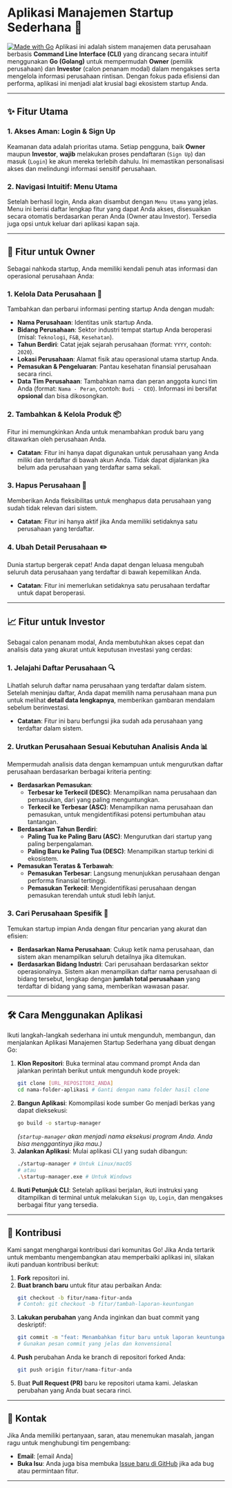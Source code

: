 # Aplikasi Manajemen Startup Sederhana 🚀

[![Made with Go](https://img.shields.io/badge/Made%20with-Go-00ADD8.svg?logo=go&logoColor=white)](https://go.dev/)
Aplikasi ini adalah sistem manajemen data perusahaan berbasis **Command Line Interface (CLI)** yang dirancang secara intuitif menggunakan **Go (Golang)** untuk mempermudah **Owner** (pemilik perusahaan) dan **Investor** (calon penanam modal) dalam mengakses serta mengelola informasi perusahaan rintisan. Dengan fokus pada efisiensi dan performa, aplikasi ini menjadi alat krusial bagi ekosistem startup Anda.

---

## ✨ Fitur Utama

### 1. Akses Aman: Login & Sign Up
Keamanan data adalah prioritas utama. Setiap pengguna, baik **Owner** maupun **Investor**, **wajib** melakukan proses pendaftaran (`Sign Up`) dan masuk (`Login`) ke akun mereka terlebih dahulu. Ini memastikan personalisasi akses dan melindungi informasi sensitif perusahaan.

### 2. Navigasi Intuitif: Menu Utama
Setelah berhasil login, Anda akan disambut dengan `Menu Utama` yang jelas. Menu ini berisi daftar lengkap fitur yang dapat Anda akses, disesuaikan secara otomatis berdasarkan peran Anda (Owner atau Investor). Tersedia juga opsi untuk keluar dari aplikasi kapan saja.

---

## 💼 Fitur untuk Owner

Sebagai nahkoda startup, Anda memiliki kendali penuh atas informasi dan operasional perusahaan Anda:

### 1. Kelola Data Perusahaan 📝
Tambahkan dan perbarui informasi penting startup Anda dengan mudah:
* **Nama Perusahaan**: Identitas unik startup Anda.
* **Bidang Perusahaan**: Sektor industri tempat startup Anda beroperasi (misal: `Teknologi`, `F&B`, `Kesehatan`).
* **Tahun Berdiri**: Catat jejak sejarah perusahaan (format: `YYYY`, contoh: `2020`).
* **Lokasi Perusahaan**: Alamat fisik atau operasional utama startup Anda.
* **Pemasukan & Pengeluaran**: Pantau kesehatan finansial perusahaan secara rinci.
* **Data Tim Perusahaan**: Tambahkan nama dan peran anggota kunci tim Anda (format: `Nama - Peran`, contoh: `Budi - CEO`). Informasi ini bersifat **opsional** dan bisa dikosongkan.

### 2. Tambahkan & Kelola Produk 📦
Fitur ini memungkinkan Anda untuk menambahkan produk baru yang ditawarkan oleh perusahaan Anda.
* **Catatan**: Fitur ini hanya dapat digunakan untuk perusahaan yang Anda miliki dan terdaftar di bawah akun Anda. Tidak dapat dijalankan jika belum ada perusahaan yang terdaftar sama sekali.

### 3. Hapus Perusahaan 👋
Memberikan Anda fleksibilitas untuk menghapus data perusahaan yang sudah tidak relevan dari sistem.
* **Catatan**: Fitur ini hanya aktif jika Anda memiliki setidaknya satu perusahaan yang terdaftar.

### 4. Ubah Detail Perusahaan ✏️
Dunia startup bergerak cepat! Anda dapat dengan leluasa mengubah seluruh data perusahaan yang terdaftar di bawah kepemilikan Anda.
* **Catatan**: Fitur ini memerlukan setidaknya satu perusahaan terdaftar untuk dapat beroperasi.

---

## 📈 Fitur untuk Investor

Sebagai calon penanam modal, Anda membutuhkan akses cepat dan analisis data yang akurat untuk keputusan investasi yang cerdas:

### 1. Jelajahi Daftar Perusahaan 🔍
Lihatlah seluruh daftar nama perusahaan yang terdaftar dalam sistem. Setelah meninjau daftar, Anda dapat memilih nama perusahaan mana pun untuk melihat **detail data lengkapnya**, memberikan gambaran mendalam sebelum berinvestasi.
* **Catatan**: Fitur ini baru berfungsi jika sudah ada perusahaan yang terdaftar dalam sistem.

### 2. Urutkan Perusahaan Sesuai Kebutuhan Analisis Anda 📊
Mempermudah analisis data dengan kemampuan untuk mengurutkan daftar perusahaan berdasarkan berbagai kriteria penting:
* **Berdasarkan Pemasukan**:
    * **Terbesar ke Terkecil (DESC)**: Menampilkan nama perusahaan dan pemasukan, dari yang paling menguntungkan.
    * **Terkecil ke Terbesar (ASC)**: Menampilkan nama perusahaan dan pemasukan, untuk mengidentifikasi potensi pertumbuhan atau tantangan.
* **Berdasarkan Tahun Berdiri**:
    * **Paling Tua ke Paling Baru (ASC)**: Mengurutkan dari startup yang paling berpengalaman.
    * **Paling Baru ke Paling Tua (DESC)**: Menampilkan startup terkini di ekosistem.
* **Pemasukan Teratas & Terbawah**:
    * **Pemasukan Terbesar**: Langsung menunjukkan perusahaan dengan performa finansial tertinggi.
    * **Pemasukan Terkecil**: Mengidentifikasi perusahaan dengan pemasukan terendah untuk studi lebih lanjut.

### 3. Cari Perusahaan Spesifik 🎯
Temukan startup impian Anda dengan fitur pencarian yang akurat dan efisien:
* **Berdasarkan Nama Perusahaan**: Cukup ketik nama perusahaan, dan sistem akan menampilkan seluruh detailnya jika ditemukan.
* **Berdasarkan Bidang Industri**: Cari perusahaan berdasarkan sektor operasionalnya. Sistem akan menampilkan daftar nama perusahaan di bidang tersebut, lengkap dengan **jumlah total perusahaan** yang terdaftar di bidang yang sama, memberikan wawasan pasar.

---

## 🛠️ Cara Menggunakan Aplikasi

Ikuti langkah-langkah sederhana ini untuk mengunduh, membangun, dan menjalankan Aplikasi Manajemen Startup Sederhana yang dibuat dengan Go:

1.  **Klon Repositori**:
    Buka terminal atau command prompt Anda dan jalankan perintah berikut untuk mengunduh kode proyek:
    ```bash
    git clone [URL_REPOSITORI_ANDA]
    cd nama-folder-aplikasi # Ganti dengan nama folder hasil clone
    ```
2.  **Bangun Aplikasi**:
    Komompilasi kode sumber Go menjadi berkas yang dapat dieksekusi:
    ```bash
    go build -o startup-manager
    ```
    *(`startup-manager` akan menjadi nama eksekusi program Anda. Anda bisa menggantinya jika mau.)*
3.  **Jalankan Aplikasi**:
    Mulai aplikasi CLI yang sudah dibangun:
    ```bash
    ./startup-manager # Untuk Linux/macOS
    # atau
    .\startup-manager.exe # Untuk Windows
    ```
4.  **Ikuti Petunjuk CLI**:
    Setelah aplikasi berjalan, ikuti instruksi yang ditampilkan di terminal untuk melakukan `Sign Up`, `Login`, dan mengakses berbagai fitur yang tersedia.

---

## 🤝 Kontribusi

Kami sangat menghargai kontribusi dari komunitas Go! Jika Anda tertarik untuk membantu mengembangkan atau memperbaiki aplikasi ini, silakan ikuti panduan kontribusi berikut:

1.  **Fork** repositori ini.
2.  **Buat branch baru** untuk fitur atau perbaikan Anda:
    ```bash
    git checkout -b fitur/nama-fitur-anda 
    # Contoh: git checkout -b fitur/tambah-laporan-keuntungan
    ```
3.  **Lakukan perubahan** yang Anda inginkan dan buat commit yang deskriptif:
    ```bash
    git commit -m "feat: Menambahkan fitur baru untuk laporan keuntungan" 
    # Gunakan pesan commit yang jelas dan konvensional
    ```
4.  **Push** perubahan Anda ke branch di repositori forked Anda:
    ```bash
    git push origin fitur/nama-fitur-anda
    ```
5.  Buat **Pull Request (PR)** baru ke repositori utama kami. Jelaskan perubahan yang Anda buat secara rinci.

---

## 📧 Kontak

Jika Anda memiliki pertanyaan, saran, atau menemukan masalah, jangan ragu untuk menghubungi tim pengembang:

* **Email**: [email Anda]
* **Buka Isu**: Anda juga bisa membuka [Issue baru di GitHub](https://github.com/[Your_Username]/[Your_Repo_Name]/issues) jika ada bug atau permintaan fitur.

---
